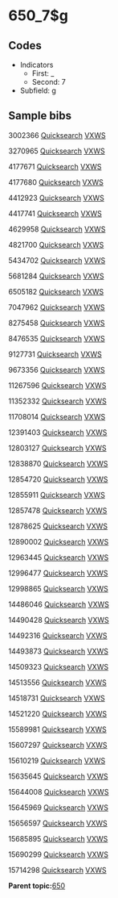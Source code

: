 # 650\_7$g

## Codes

-   Indicators
    -   First: \_
    -   Second: 7
-   Subfield: g

## Sample bibs

3002366 [Quicksearch](https://search.library.yale.edu/catalog/3002366) [VXWS](http://prodorbis.library.yale.edu:7014/vxws/GetHoldingsService?bibId=3002366)

3270965 [Quicksearch](https://search.library.yale.edu/catalog/3270965) [VXWS](http://prodorbis.library.yale.edu:7014/vxws/GetHoldingsService?bibId=3270965)

4177671 [Quicksearch](https://search.library.yale.edu/catalog/4177671) [VXWS](http://prodorbis.library.yale.edu:7014/vxws/GetHoldingsService?bibId=4177671)

4177680 [Quicksearch](https://search.library.yale.edu/catalog/4177680) [VXWS](http://prodorbis.library.yale.edu:7014/vxws/GetHoldingsService?bibId=4177680)

4412923 [Quicksearch](https://search.library.yale.edu/catalog/4412923) [VXWS](http://prodorbis.library.yale.edu:7014/vxws/GetHoldingsService?bibId=4412923)

4417741 [Quicksearch](https://search.library.yale.edu/catalog/4417741) [VXWS](http://prodorbis.library.yale.edu:7014/vxws/GetHoldingsService?bibId=4417741)

4629958 [Quicksearch](https://search.library.yale.edu/catalog/4629958) [VXWS](http://prodorbis.library.yale.edu:7014/vxws/GetHoldingsService?bibId=4629958)

4821700 [Quicksearch](https://search.library.yale.edu/catalog/4821700) [VXWS](http://prodorbis.library.yale.edu:7014/vxws/GetHoldingsService?bibId=4821700)

5434702 [Quicksearch](https://search.library.yale.edu/catalog/5434702) [VXWS](http://prodorbis.library.yale.edu:7014/vxws/GetHoldingsService?bibId=5434702)

5681284 [Quicksearch](https://search.library.yale.edu/catalog/5681284) [VXWS](http://prodorbis.library.yale.edu:7014/vxws/GetHoldingsService?bibId=5681284)

6505182 [Quicksearch](https://search.library.yale.edu/catalog/6505182) [VXWS](http://prodorbis.library.yale.edu:7014/vxws/GetHoldingsService?bibId=6505182)

7047962 [Quicksearch](https://search.library.yale.edu/catalog/7047962) [VXWS](http://prodorbis.library.yale.edu:7014/vxws/GetHoldingsService?bibId=7047962)

8275458 [Quicksearch](https://search.library.yale.edu/catalog/8275458) [VXWS](http://prodorbis.library.yale.edu:7014/vxws/GetHoldingsService?bibId=8275458)

8476535 [Quicksearch](https://search.library.yale.edu/catalog/8476535) [VXWS](http://prodorbis.library.yale.edu:7014/vxws/GetHoldingsService?bibId=8476535)

9127731 [Quicksearch](https://search.library.yale.edu/catalog/9127731) [VXWS](http://prodorbis.library.yale.edu:7014/vxws/GetHoldingsService?bibId=9127731)

9673356 [Quicksearch](https://search.library.yale.edu/catalog/9673356) [VXWS](http://prodorbis.library.yale.edu:7014/vxws/GetHoldingsService?bibId=9673356)

11267596 [Quicksearch](https://search.library.yale.edu/catalog/11267596) [VXWS](http://prodorbis.library.yale.edu:7014/vxws/GetHoldingsService?bibId=11267596)

11352332 [Quicksearch](https://search.library.yale.edu/catalog/11352332) [VXWS](http://prodorbis.library.yale.edu:7014/vxws/GetHoldingsService?bibId=11352332)

11708014 [Quicksearch](https://search.library.yale.edu/catalog/11708014) [VXWS](http://prodorbis.library.yale.edu:7014/vxws/GetHoldingsService?bibId=11708014)

12391403 [Quicksearch](https://search.library.yale.edu/catalog/12391403) [VXWS](http://prodorbis.library.yale.edu:7014/vxws/GetHoldingsService?bibId=12391403)

12803127 [Quicksearch](https://search.library.yale.edu/catalog/12803127) [VXWS](http://prodorbis.library.yale.edu:7014/vxws/GetHoldingsService?bibId=12803127)

12838870 [Quicksearch](https://search.library.yale.edu/catalog/12838870) [VXWS](http://prodorbis.library.yale.edu:7014/vxws/GetHoldingsService?bibId=12838870)

12854720 [Quicksearch](https://search.library.yale.edu/catalog/12854720) [VXWS](http://prodorbis.library.yale.edu:7014/vxws/GetHoldingsService?bibId=12854720)

12855911 [Quicksearch](https://search.library.yale.edu/catalog/12855911) [VXWS](http://prodorbis.library.yale.edu:7014/vxws/GetHoldingsService?bibId=12855911)

12857478 [Quicksearch](https://search.library.yale.edu/catalog/12857478) [VXWS](http://prodorbis.library.yale.edu:7014/vxws/GetHoldingsService?bibId=12857478)

12878625 [Quicksearch](https://search.library.yale.edu/catalog/12878625) [VXWS](http://prodorbis.library.yale.edu:7014/vxws/GetHoldingsService?bibId=12878625)

12890002 [Quicksearch](https://search.library.yale.edu/catalog/12890002) [VXWS](http://prodorbis.library.yale.edu:7014/vxws/GetHoldingsService?bibId=12890002)

12963445 [Quicksearch](https://search.library.yale.edu/catalog/12963445) [VXWS](http://prodorbis.library.yale.edu:7014/vxws/GetHoldingsService?bibId=12963445)

12996477 [Quicksearch](https://search.library.yale.edu/catalog/12996477) [VXWS](http://prodorbis.library.yale.edu:7014/vxws/GetHoldingsService?bibId=12996477)

12998865 [Quicksearch](https://search.library.yale.edu/catalog/12998865) [VXWS](http://prodorbis.library.yale.edu:7014/vxws/GetHoldingsService?bibId=12998865)

14486046 [Quicksearch](https://search.library.yale.edu/catalog/14486046) [VXWS](http://prodorbis.library.yale.edu:7014/vxws/GetHoldingsService?bibId=14486046)

14490428 [Quicksearch](https://search.library.yale.edu/catalog/14490428) [VXWS](http://prodorbis.library.yale.edu:7014/vxws/GetHoldingsService?bibId=14490428)

14492316 [Quicksearch](https://search.library.yale.edu/catalog/14492316) [VXWS](http://prodorbis.library.yale.edu:7014/vxws/GetHoldingsService?bibId=14492316)

14493873 [Quicksearch](https://search.library.yale.edu/catalog/14493873) [VXWS](http://prodorbis.library.yale.edu:7014/vxws/GetHoldingsService?bibId=14493873)

14509323 [Quicksearch](https://search.library.yale.edu/catalog/14509323) [VXWS](http://prodorbis.library.yale.edu:7014/vxws/GetHoldingsService?bibId=14509323)

14513556 [Quicksearch](https://search.library.yale.edu/catalog/14513556) [VXWS](http://prodorbis.library.yale.edu:7014/vxws/GetHoldingsService?bibId=14513556)

14518731 [Quicksearch](https://search.library.yale.edu/catalog/14518731) [VXWS](http://prodorbis.library.yale.edu:7014/vxws/GetHoldingsService?bibId=14518731)

14521220 [Quicksearch](https://search.library.yale.edu/catalog/14521220) [VXWS](http://prodorbis.library.yale.edu:7014/vxws/GetHoldingsService?bibId=14521220)

15589981 [Quicksearch](https://search.library.yale.edu/catalog/15589981) [VXWS](http://prodorbis.library.yale.edu:7014/vxws/GetHoldingsService?bibId=15589981)

15607297 [Quicksearch](https://search.library.yale.edu/catalog/15607297) [VXWS](http://prodorbis.library.yale.edu:7014/vxws/GetHoldingsService?bibId=15607297)

15610219 [Quicksearch](https://search.library.yale.edu/catalog/15610219) [VXWS](http://prodorbis.library.yale.edu:7014/vxws/GetHoldingsService?bibId=15610219)

15635645 [Quicksearch](https://search.library.yale.edu/catalog/15635645) [VXWS](http://prodorbis.library.yale.edu:7014/vxws/GetHoldingsService?bibId=15635645)

15644008 [Quicksearch](https://search.library.yale.edu/catalog/15644008) [VXWS](http://prodorbis.library.yale.edu:7014/vxws/GetHoldingsService?bibId=15644008)

15645969 [Quicksearch](https://search.library.yale.edu/catalog/15645969) [VXWS](http://prodorbis.library.yale.edu:7014/vxws/GetHoldingsService?bibId=15645969)

15656597 [Quicksearch](https://search.library.yale.edu/catalog/15656597) [VXWS](http://prodorbis.library.yale.edu:7014/vxws/GetHoldingsService?bibId=15656597)

15685895 [Quicksearch](https://search.library.yale.edu/catalog/15685895) [VXWS](http://prodorbis.library.yale.edu:7014/vxws/GetHoldingsService?bibId=15685895)

15690299 [Quicksearch](https://search.library.yale.edu/catalog/15690299) [VXWS](http://prodorbis.library.yale.edu:7014/vxws/GetHoldingsService?bibId=15690299)

15714298 [Quicksearch](https://search.library.yale.edu/catalog/15714298) [VXWS](http://prodorbis.library.yale.edu:7014/vxws/GetHoldingsService?bibId=15714298)

**Parent topic:**[650](../../tags/650/650.md)

